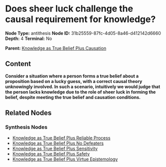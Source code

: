 # Does sheer luck challenge the causal requirement for knowledge?

**Node Type:** antithesis
**Node ID:** 31b25559-87fc-4d05-8a46-d412142d6660
**Depth:** 4
**Terminal:** No

**Parent:** [Knowledge as True Belief Plus Causation](knowledge-as-true-belief-plus-causation-synthesis-2e0083aa-0bfd-4836-8842-e13bf5529c89.md)

## Content

**Consider a situation where a person forms a true belief about a proposition based on a lucky guess, with a correct causal theory unknowingly involved. In such a scenario, intuitively we would judge that the person lacks knowledge due to the role of sheer luck in forming the belief, despite meeting the true belief and causation conditions.**

## Related Nodes

### Synthesis Nodes

- [Knowledge as True Belief Plus Reliable Process](knowledge-as-true-belief-plus-reliable-process-synthesis-86b3585f-977a-49e5-afbe-697f6ce6ede1.md)
- [Knowledge as True Belief Plus No Defeaters](knowledge-as-true-belief-plus-no-defeaters-synthesis-6a699891-1efc-4f52-9c7e-9f834af19b28.md)
- [Knowledge as True Belief Plus Sensitivity](knowledge-as-true-belief-plus-sensitivity-synthesis-14f4db01-06e4-478b-bb59-ab2032ab9eb0.md)
- [Knowledge as True Belief Plus Safety](knowledge-as-true-belief-plus-safety-synthesis-90992ba0-9468-45cc-90fb-c663593fa3dc.md)
- [Knowledge as True Belief Plus Virtue Epistemology](knowledge-as-true-belief-plus-virtue-epistemology-synthesis-c9a3fe1b-2997-44bf-ae5d-a48b6e1e9d5a.md)
